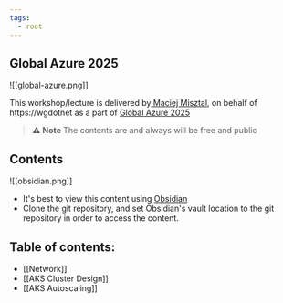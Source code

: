 ```yaml
---
tags:
  - root
---
```

## Global Azure 2025

![[global-azure.png]]

This workshop/lecture is delivered by[ Maciej Misztal](https://www.linkedin.com/in/maciej-misztal-bb424221/), on behalf of  https://wgdotnet as a part of [Global Azure 2025](https://globalazurepoland.net/)

> **⚠️ Note** 
> The contents are and always will be free and public

## Contents

![[obsidian.png]]

- It's best to view this content using [Obsidian](https://obsidian.md/)
- Clone the git repository, and set Obsidian's vault location to the git repository in order to access the content.

## Table of contents:

- [[Network]]
- [[AKS Cluster Design]]
- [[AKS Autoscaling]]
